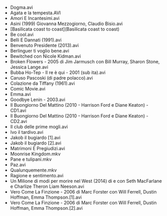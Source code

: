 * Dogma.avi
* Agata e la tempesta.AVI
* Amori E Incantesimi.avi
* Asini (1999) Giovanna Mezzogiorno, Claudio Bisio.avi
* [Basilicata coast to coast](Basilicata coast to coast)
* Be cool.avi
* Belli E Dannati (1991).avi
* Benvenuto Presidente (2013).avi
* Berlinguer ti voglio bene.avi
* Bewitched con Nicole Kidman.avi
* Broken Flowers - 2005 di Jim Jarmusch con Bill Murray,  Sharon Stone,  Jessica Lange.avi
* Bubba Ho-Tep - Il re è qui - 2001 (sub ita).avi
* Caruso Pascoski (di padre polacco).avi
* Colazione da Tiffany (1961).avi
* Comic Movie.avi
* Emma.avi
* Goodbye Lenin - 2003.avi
* Il Buongiorno Del Mattino (2010 - Harrison Ford e Diane Keaton) - CD1.avi
* Il Buongiorno Del Mattino (2010 - Harrison Ford e Diane Keaton) - CD2.avi
* Il club delle prime mogli.avi
* Ivo il tardivo.avi
* Jakob il bugiardo [1].avi
* Jakob il bugiardo [2].avi
* Matrimoni E Pregiudizi.avi
* Moonrise Kingdom.mkv
* Pane e tulipani.mkv
* Paz.avi
* Qualunquemente.mkv
* Ragione e sentimento.avi
* Un Milione di modi per morire nel West (2014) di e con Seth MacFarlane e Charlize Theron Liam Neeson.avi
* Vero Come La Finzione - 2006 di Marc Forster con Will Ferrell,  Dustin Hoffman,  Emma Thompson.[1].avi
* Vero Come La Finzione - 2006 di Marc Forster con Will Ferrell,  Dustin Hoffman,  Emma Thompson.[2].avi
